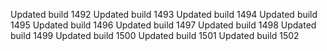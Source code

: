 Updated build 1492
Updated build 1493
Updated build 1494
Updated build 1495
Updated build 1496
Updated build 1497
Updated build 1498
Updated build 1499
Updated build 1500
Updated build 1501
Updated build 1502

